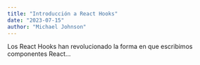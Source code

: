 ```yaml
---
title: "Introducción a React Hooks"
date: "2023-07-15"
author: "Michael Johnson"
---
```


Los React Hooks han revolucionado la forma en que escribimos componentes React...
